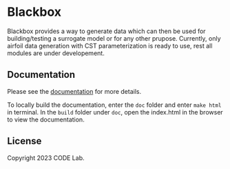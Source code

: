 # Blackbox
Blackbox provides a way to generate data which can then be used for building/testing a surrogate model or for any other prupose.
Currently, only airfoil data generation with CST parameterization is ready to use, rest all modules are under developement.

## Documentation
Please see the [documentation](https://codelab-blackbox.readthedocs-hosted.com/en/latest/) for more details.

To locally build the documentation, enter the `doc` folder and enter `make html` in terminal.
In the `build` folder under `doc`, open the index.html in the browser to view the documentation.

## License
Copyright 2023 CODE Lab.
